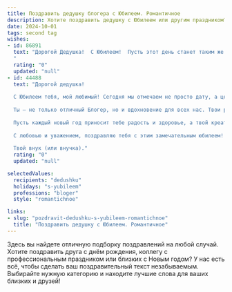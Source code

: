 ```yaml
---
title: Поздравить дедушку блогера с Юбилеем. Романтичное
description: Хотите поздравить дедушку с Юбилеем или другим праздником? Наш ИИ создаст незабываемое поздравление, а вы обязательно выделитесь среди других.  
date: 2024-10-01
tags: second tag
wishes:
- id: 86891
  text: "Дорогой Дедушка!  С Юбилеем!  Пусть этот день станет таким же ярким и незабываемым, как и все истории, что ты так виртуозно рассказываешь в своем блоге.  Твой талант, твоя искренность, твоя любовь к жизни – это бесконечный источник вдохновения для всех нас.  Пусть каждый новый день приносит тебе радость, счастье и  спокойствие, а  твоя аудитория будет расти  с каждым твоим  волнующим постом.  Мы тебя очень любим!
  "
  rating: "0"
  updated: "null"
- id: 44488
  text: "Дорогой дедушка!
  
  С Юбилеем тебя, мой любимый! Сегодня мы отмечаем не просто дату, а целую жизнь, наполненную удивительными моментами, яркими эмоциями и мудростью, которую ты щедро делишь с нами.
  
  Ты — не только отличный Блогер, но и вдохновение для всех нас. Твои рассказы о жизни, приключениях и любви украшают наши дни, заставляют мечтать и видеть мир в новых красках. Твой талант делиться моментами делает жизнь ярче, а твоя забота о каждом из нас создает тепло и уют в нашем сердце.
  
  Пусть каждый новый год приносит тебе радость и здоровье, а твой креативный дух продолжает раскрашивать мир вокруг. Желаю тебе бесконечного вдохновения, удивительных идей и потрясающих историй, которые ждут своего часа, чтобы быть рассказанными.
  
  С любовью и уважением, поздравляю тебя с этим замечательным юбилеем! Пусть каждый миг будет наполнен счастьем и светом!
  
  Твой внук (или внучка)."
  rating: "0"
  updated: "null"

selectedValues:
  recipients: "dedushku"
  holidays: "s-yubileem"
  professions: "bloger"
  style: "romantichnoe"

links:
- slug: "pozdravit-dedushku-s-yubileem-romantichnoe"
  title: "Поздравить дедушку с Юбилеем. Романтичное"
---
```


Здесь вы найдете отличную подборку поздравлений на любой случай.
Хотите поздравить друга с днём рождения, коллегу с профессиональным праздником или близких с Новым годом? У нас есть всё, чтобы сделать ваш поздравительный текст незабываемым. Выбирайте нужную категорию и находите лучшие слова для ваших близких и друзей!
